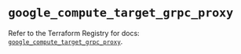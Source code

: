 # `google_compute_target_grpc_proxy`

Refer to the Terraform Registry for docs: [`google_compute_target_grpc_proxy`](https://registry.terraform.io/providers/hashicorp/google/6.1.0/docs/resources/compute_target_grpc_proxy).
